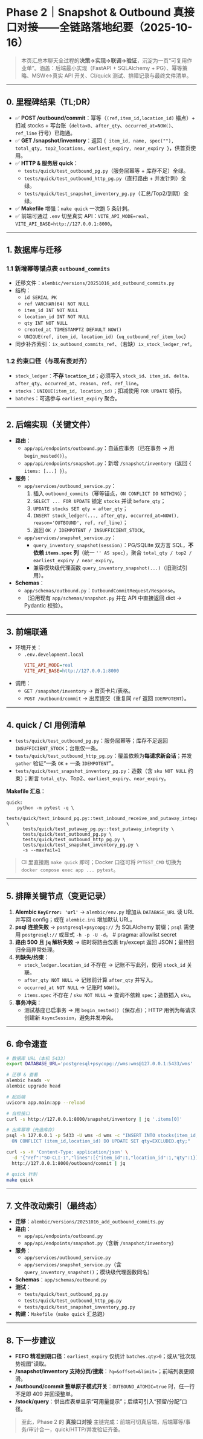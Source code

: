 # Phase 2｜Snapshot & Outbound 真接口对接——全链路落地纪要（2025-10-16）

> 本页汇总本聊天全过程的**决策→实现→联调→验证**，沉淀为一页“可复用作业单”。涵盖：后端最小实现（FastAPI + SQLAlchemy + PG）、幂等策略、MSW↔真实 API 开关、CI/quick 测试、排障记录与最终文件清单。

---

## 0. 里程碑结果（TL;DR）
- ✅ **POST /outbound/commit**：幂等（`(ref,item_id,location_id)` 锚点）+ 扣减 stocks + 写台账（`delta<0`、`after_qty`、`occurred_at=NOW()`、`ref_line` 行号）已跑通。
- ✅ **GET /snapshot/inventory**：返回 `{ item_id, name, spec(""), total_qty, top2_locations, earliest_expiry, near_expiry }`，供首页使用。
- ✅ **HTTP & 服务层 quick**：
  - `tests/quick/test_outbound_pg.py`（服务层幂等 + 库存不足）全绿。
  - `tests/quick/test_outbound_http_pg.py`（直打路由 + 并发针刺）全绿。
  - `tests/quick/test_snapshot_inventory_pg.py`（汇总/Top2/到期）全绿。
- ✅ **Makefile** 增强：`make quick` 一次跑 5 条针刺。
- ✅ 前端可通过 `.env` 切至真实 API：`VITE_API_MODE=real`、`VITE_API_BASE=http://127.0.0.1:8000`。

---

## 1. 数据库与迁移
### 1.1 新增幂等锚点表 `outbound_commits`
- 迁移文件：`alembic/versions/20251016_add_outbound_commits.py`
- 结构：
  - `id SERIAL PK`
  - `ref VARCHAR(64) NOT NULL`
  - `item_id INT NOT NULL`
  - `location_id INT NOT NULL`
  - `qty INT NOT NULL`
  - `created_at TIMESTAMPTZ DEFAULT NOW()`
  - `UNIQUE(ref, item_id, location_id)`（`uq_outbound_ref_item_loc`）
- 同步补齐索引：`ix_outbound_commits_ref`、（若缺）`ix_stock_ledger_ref`。

### 1.2 约束口径（与现有表对齐）
- `stock_ledger`：**不存 `location_id`**；必须写入 `stock_id`、`item_id`、`delta`、`after_qty`、`occurred_at`、`reason`、`ref`、`ref_line`。
- `stocks`：`UNIQUE(item_id, location_id)`；扣减使用 `FOR UPDATE` 锁行。
- `batches`：可选参与 `earliest_expiry` 聚合。

---

## 2. 后端实现（关键文件）
- **路由**：
  - `app/api/endpoints/outbound.py`：自适应事务（已在事务 → 用 `begin_nested()`）。
  - `app/api/endpoints/snapshot.py`：新增 `/snapshot/inventory`（返回 `{ items: [...] }`）。
- **服务**：
  - `app/services/outbound_service.py`：
    1) 插入 `outbound_commits`（幂等锚点，`ON CONFLICT DO NOTHING`）；
    2) `SELECT ... FOR UPDATE` 锁定 `stocks` 并读 `before_qty`；
    3) `UPDATE stocks SET qty = after_qty`；
    4) `INSERT stock_ledger(..., after_qty, occurred_at=NOW(), reason='OUTBOUND', ref, ref_line)`；
    5) 返回 `OK / IDEMPOTENT / INSUFFICIENT_STOCK`。
  - `app/services/snapshot_service.py`：
    - `query_inventory_snapshot(session)`：PG/SQLite 双方言 SQL，**不依赖 `items.spec` 列**（统一 `'' AS spec`），聚合 `total_qty / top2 / earliest_expiry / near_expiry`。
    - 兼容模块级代理函数 `query_inventory_snapshot(...)`（旧测试引用）。
- **Schemas**：
  - `app/schemas/outbound.py`：`OutboundCommitRequest/Response`。
  - （沿用现有 `app/schemas/snapshot.py` 并在 API 中直接返回 dict → Pydantic 校验）。

---

## 3. 前端联通
- 环境开关：
  - `.env.development.local`
    ```ini
    VITE_API_MODE=real
    VITE_API_BASE=http://127.0.0.1:8000
    ```
- 调用：
  - `GET /snapshot/inventory` → 首页卡片/表格。
  - `POST /outbound/commit` → 出库提交（重复同 `ref` 返回 `IDEMPOTENT`）。

---

## 4. quick / CI 用例清单
- `tests/quick/test_outbound_pg.py`：服务层幂等；库存不足返回 `INSUFFICIENT_STOCK`；台账仅一条。
- `tests/quick/test_outbound_http_pg.py`：覆盖依赖为**每请求新会话**；并发 `gather` 验证“一条 `OK` + 一条 `IDEMPOTENT`”。
- `tests/quick/test_snapshot_inventory_pg.py`：造数（含 `sku NOT NULL` 约束）；断言 `total_qty`、Top2、`earliest_expiry`、`near_expiry`。

**Makefile 汇总**：
```make
quick:
	python -m pytest -q \
	  tests/quick/test_inbound_pg.py::test_inbound_receive_and_putaway_integrity \
	  tests/quick/test_putaway_pg.py::test_putaway_integrity \
	  tests/quick/test_outbound_pg.py \
	  tests/quick/test_outbound_http_pg.py \
	  tests/quick/test_snapshot_inventory_pg.py \
	  -s --maxfail=1
```
> CI 里直接跑 `make quick` 即可；Docker 口径可将 `PYTEST_CMD` 切换为 `docker compose exec app ... pytest`。

---

## 5. 排障关键节点（变更记录）
1) **Alembic `KeyError: 'url'`** → `alembic/env.py` 增加从 `DATABASE_URL` 读 URL 并写回 config；或在 `alembic.ini` 增加默认 URL。
2) **psql 连接失败** → `postgresql+psycopg://` 为 SQLAlchemy 前缀；`psql` 需使用 `postgresql://` 或显式 `-h -p -U -d`。  # pragma: allowlist secret
3) **路由 500 且 `jq` 解析失败** → 临时将路由包裹 try/except 返回 JSON；最终回归全局异常处理。
4) **列缺失/约束**：
   - `stock_ledger.location_id` 不存在 → 记账不写此列，使用 `stock_id` 关联。
   - `after_qty NOT NULL` → 记账前计算 `after_qty` 并写入。
   - `occurred_at NOT NULL` → 记账时 `NOW()`。
   - `items.spec` 不存在 / `sku NOT NULL` → 查询不依赖 `spec`；造数插入 `sku`。
5) **事务冲突**：
   - 测试基座已启事务 → 用 `begin_nested()`（保存点）；HTTP 用例为每请求创建新 `AsyncSession`，避免并发冲突。

---

## 6. 命令速查
```bash
# 数据库 URL（本机 5433）
export DATABASE_URL='postgresql+psycopg://wms:wms@127.0.0.1:5433/wms'  # pragma: allowlist secret

# 迁移 & 查看
alembic heads -v
alembic upgrade head

# 起后端
uvicorn app.main:app --reload

# 自检接口
curl -s http://127.0.0.1:8000/snapshot/inventory | jq '.items[0]'

# 出库幂等（先造库存）
psql -h 127.0.0.1 -p 5433 -U wms -d wms -c "INSERT INTO stocks(item_id,location_id,qty) VALUES (1,1,10)
  ON CONFLICT (item_id,location_id) DO UPDATE SET qty=EXCLUDED.qty;"

curl -s -H 'Content-Type: application/json' \
  -d '{"ref":"SO-CLI-1","lines":[{"item_id":1,"location_id":1,"qty":1}]}' \
  http://127.0.0.1:8000/outbound/commit | jq

# quick 针刺
make quick
```

---

## 7. 文件改动索引（最终态）
- **迁移**：`alembic/versions/20251016_add_outbound_commits.py`
- **路由**：
  - `app/api/endpoints/outbound.py`
  - `app/api/endpoints/snapshot.py`（含新 `/snapshot/inventory`）
- **服务**：
  - `app/services/outbound_service.py`
  - `app/services/snapshot_service.py`（含 `query_inventory_snapshot()`；模块级代理函数同名）
- **Schemas**：`app/schemas/outbound.py`
- **测试**：
  - `tests/quick/test_outbound_pg.py`
  - `tests/quick/test_outbound_http_pg.py`
  - `tests/quick/test_snapshot_inventory_pg.py`
- **构建**：`Makefile`（`make quick` 汇总跑）

---

## 8. 下一步建议
- **FEFO 精准到期口径**：`earliest_expiry` 仅统计 `batches.qty>0`；或从“批次现势视图”读取。
- **/snapshot/inventory 支持分页/搜索**：`?q=&offset=&limit=`；前端列表更顺滑。
- **/outbound/commit 整单原子模式开关**：`OUTBOUND_ATOMIC=true` 时，任一行不足即 409 并回滚整单。
- **/stock/query**：供出库表单显示“可用量提示”；后续可引入“预留/分配”口径。

> 至此，Phase 2 的 **真接口对接** 主链完成：前端可切真后端，后端幂等/事务/审计合一，quick/HTTP/并发验证齐备。
